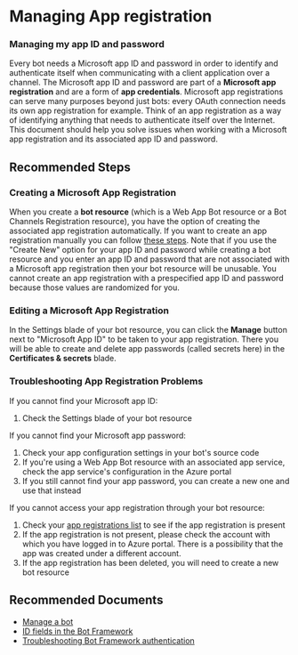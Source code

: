<properties
	pageTitle="Managing my app ID and password"
	description="Managing my app ID and password"
	service="Microsoft.BotService"
	resource="botServices"
	authors="meetshamir"
	ms.author="v-kydela,jaws,andreo,saziz"
	displayOrder="111"
	selfHelpType="resource"
	supportTopicIds="32688651"
	resourceTags=""
	productPesIds="16152"
	cloudEnvironments="public,BlackForest,Fairfax,Mooncake"
	articleId="80BDAA89-90EB-4C9B-A807-C3B7F7FD359F"
	ownershipId="Compute_BotService"
/>
# Managing App registration

### **Managing my app ID and password**

Every bot needs a Microsoft app ID and password in order to identify and authenticate itself when communicating with a client application over a channel. The Microsoft app ID and password are part of a **Microsoft app registration** and are a form of **app credentials**. Microsoft app registrations can serve many purposes beyond just bots: every OAuth connection needs its own app registration for example. Think of an app registration as a way of identifying anything that needs to authenticate itself over the Internet. This document should help you solve issues when working with a Microsoft app registration and its associated app ID and password.

## **Recommended Steps**

### **Creating a Microsoft App Registration**

When you create a **bot resource** (which is a Web App Bot resource or a Bot Channels Registration resource), you have the option of creating the associated app registration automatically. If you want to create an app registration manually you can follow [these steps](https://docs.microsoft.com/azure/bot-service/bot-service-resources-bot-framework-faq#i-need-to-manually-create-my-app-registration-how-do-i-create-my-own-app-registration). Note that if you use the "Create New" option for your app ID and password while creating a bot resource and you enter an app ID and password that are not associated with a Microsoft app registration then your bot resource will be unusable. You cannot create an app registration with a prespecified app ID and password because those values are randomized for you.

### **Editing a Microsoft App Registration**

In the Settings blade of your bot resource, you can click the **Manage** button next to "Microsoft App ID" to be taken to your app registration. There you will be able to create and delete app passwords (called secrets here) in the **Certificates & secrets** blade.

### **Troubleshooting App Registration Problems**

If you cannot find your Microsoft app ID:

1. Check the Settings blade of your bot resource

If you cannot find your Microsoft app password:

1. Check your app configuration settings in your bot's source code
1. If you're using a Web App Bot resource with an associated app service, check the app service's configuration in the Azure portal
1. If you still cannot find your app password, you can create a new one and use that instead

If you cannot access your app registration through your bot resource:

1. Check your [app registrations list](https://portal.azure.com/#blade/Microsoft_AAD_RegisteredApps/ApplicationsListBlade) to see if the app registration is present
1. If the app registration is not present, please check the account with which you have logged in to Azure portal. There is a possibility that the app was created under a different account.
1. If the app registration has been deleted, you will need to create a new bot resource

## **Recommended Documents**

- [Manage a bot](https://docs.microsoft.com/azure/bot-service/bot-service-manage-overview)
- [ID fields in the Bot Framework](https://docs.microsoft.com/azure/bot-service/bot-service-resources-identifiers-guide)
- [Troubleshooting Bot Framework authentication](https://docs.microsoft.com/azure/bot-service/bot-service-troubleshoot-authentication-problems)
